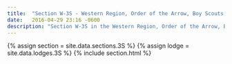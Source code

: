 ```yaml
---
title:  "Section W-3S - Western Region, Order of the Arrow, Boy Scouts of America"
date:   2016-04-29 23:16 -0600
description: "Section W-3S in the Western Region, Order of the Arrow, Boy Scouts of America."
---
```


{% assign section = site.data.sections.3S %}
{% assign lodge = site.data.lodges.3S %}
{% include section.html %}